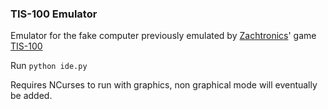 ### TIS-100 Emulator

Emulator for the fake computer previously emulated by [Zachtronics](http://www.zachtronics.com/)' game [TIS-100](http://www.zachtronics.com/tis-100/)

Run ```python ide.py```

Requires NCurses to run with graphics, non graphical mode will eventually be added.
